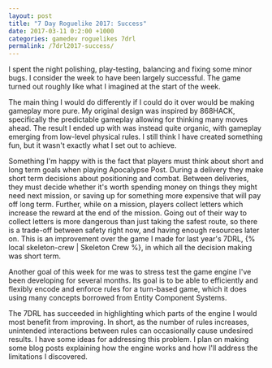 ```yaml
---
layout: post
title: "7 Day Roguelike 2017: Success"
date: 2017-03-11 0:2:00 +1000
categories: gamedev roguelikes 7drl
permalink: /7drl2017-success/
---
```


I spent the night polishing, play-testing, balancing and fixing some minor bugs.
I consider the week to have been largely successful. The game turned out roughly
like what I imagined at the start of the week.

The main thing I would do differently if I could do it over would be making
gameplay more pure. My original design was inspired by 868HACK, specifically the
predictable gameplay allowing for thinking many moves ahead. The result I ended
up with was instead quite organic, with gameplay emerging from low-level physical
rules. I still think I have created something fun, but it wasn't exactly what I
set out to achieve.

Something I'm happy with is the fact that players must think about short and
long term goals when playing Apocalypse Post. During a delivery they make short
term decisions about positioning and combat. Between deliveries, they must
decide whether it's worth spending money on things they might need next mission,
or saving up for something more expensive that will pay off long term.
Further, while on a mission, players collect letters which increase the reward
at the end of the mission. Going out of their way to collect letters is more
dangerous than just taking the safest route, so there is a trade-off between
safety right now, and having enough resources later on.
This is
an improvement over the game I made for last year's 7DRL,
{% local skeleton-crew | Skeleton Crew %}, in which all the decision making was short
term.

Another goal of this week for me was to stress test the game engine I've
been developing for several months. Its goal is to be able to efficiently and
flexibly encode and enforce rules for a turn-based game,
which it does using many concepts
borrowed from Entity Component Systems.

The 7DRL has succeeded in highlighting
which parts of the engine I would most benefit from improving. In short, as the
number of rules increases, unintended interactions between rules can
occasionally cause undesired results. I have some ideas for addressing this
problem. I plan on making some blog posts explaining how the engine works and
how I'll address the limitations I discovered.
